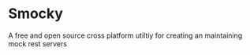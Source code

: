 # Smocky

A free and open source cross platform utiltiy for creating an maintaining mock rest servers
